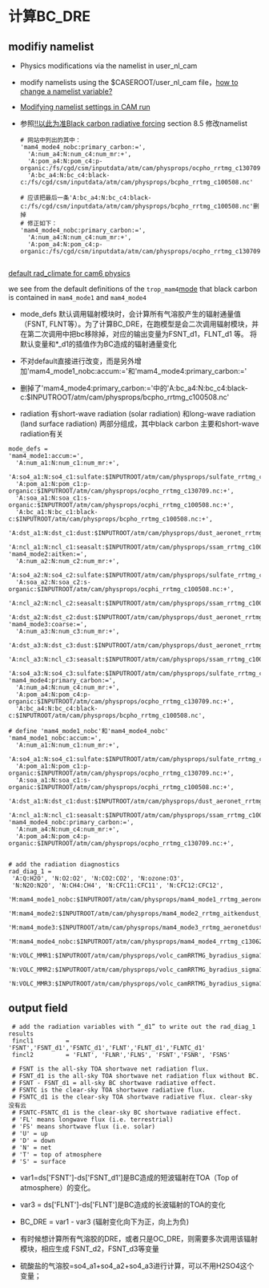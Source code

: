 # 计算BC_DRE

## modifiy namelist

- Physics modifications via the namelist in user_nl_cam

- modify namelists using the $CASEROOT/user_nl_cam file，[how to change a namelist variable?](https://www2.cesm.ucar.edu/events/tutorials/2011/practicals_hannay.pdf)

- [Modifying namelist settings in CAM run](https://ncar.github.io/CAM/doc/build/html/users_guide/building-and-running-cam.html#building-and-running-cam)

- 参照[!!以此为准Black carbon radiative forcing](https://ncar.github.io/CAM/doc/build/html/CAM6.0_users_guide/physics-modifications-via-the-namelist.html#example-black-carbon-radiative-forcing) section 8.5 修改namelist

  ```
  # 网站中列出的其中：
  'mam4_mode4_nobc:primary_carbon:=',
    'A:num_a4:N:num_c4:num_mr:+',
    'A:pom_a4:N:pom_c4:p-organic:/fs/cgd/csm/inputdata/atm/cam/physprops/ocpho_rrtmg_c130709.nc:+',
    'A:bc_a4:N:bc_c4:black-c:/fs/cgd/csm/inputdata/atm/cam/physprops/bcpho_rrtmg_c100508.nc'
  
  # 应该把最后一条'A:bc_a4:N:bc_c4:black-c:/fs/cgd/csm/inputdata/atm/cam/physprops/bcpho_rrtmg_c100508.nc'删掉
  # 修正如下：
  'mam4_mode4_nobc:primary_carbon:=',
    'A:num_a4:N:num_c4:num_mr:+',
    'A:pom_a4:N:pom_c4:p-organic:/fs/cgd/csm/inputdata/atm/cam/physprops/ocpho_rrtmg_c130709.nc:+'
    
  ```
  
  

[default rad_climate for cam6 physics](https://ncar.github.io/CAM/doc/build/html/users_guide/physics-modifications-via-the-namelist.html#def-rad-clim)

we see from the default definitions of the `trop_mam4`[mode](https://ncar.github.io/CAM/doc/build/html/users_guide/physics-modifications-via-the-namelist.html#def-rad-clim) that black carbon is contained in `mam4_mode1` and `mam4_mode4`

- mode_defs 默认调用辐射模块时，会计算所有气溶胶产生的辐射通量值（FSNT, FLNT等）。为了计算BC_DRE，在跑模型是会二次调用辐射模块，并在第二次调用中把bc移除掉，对应的输出变量为FSNT_d1，FLNT_d1 等。 将默认变量和*_d1的插值作为BC造成的辐射通量变化

- 不对default直接进行改变，而是另外增加'mam4_mode1_nobc:accum:='和'mam4_mode4:primary_carbon:='

- 删掉了'mam4_mode4:primary_carbon:='中的'A:bc_a4:N:bc_c4:black-c:$INPUTROOT/atm/cam/physprops/bcpho_rrtmg_c100508.nc'

- radiation 有short-wave radiation (solar radiation) 和long-wave radiation (land surface radiation) 两部分组成，其中black carbon 主要和short-wave radiation有关

  

```
mode_defs =
'mam4_mode1:accum:=',
  'A:num_a1:N:num_c1:num_mr:+',
  'A:so4_a1:N:so4_c1:sulfate:$INPUTROOT/atm/cam/physprops/sulfate_rrtmg_c080918.nc:+',
  'A:pom_a1:N:pom_c1:p-organic:$INPUTROOT/atm/cam/physprops/ocpho_rrtmg_c130709.nc:+',
  'A:soa_a1:N:soa_c1:s-organic:$INPUTROOT/atm/cam/physprops/ocphi_rrtmg_c100508.nc:+',
  'A:bc_a1:N:bc_c1:black-c:$INPUTROOT/atm/cam/physprops/bcpho_rrtmg_c100508.nc:+',
  'A:dst_a1:N:dst_c1:dust:$INPUTROOT/atm/cam/physprops/dust_aeronet_rrtmg_c141106.nc:+',
  'A:ncl_a1:N:ncl_c1:seasalt:$INPUTROOT/atm/cam/physprops/ssam_rrtmg_c100508.nc',
'mam4_mode2:aitken:=',
  'A:num_a2:N:num_c2:num_mr:+',
  'A:so4_a2:N:so4_c2:sulfate:$INPUTROOT/atm/cam/physprops/sulfate_rrtmg_c080918.nc:+',
  'A:soa_a2:N:soa_c2:s-organic:$INPUTROOT/atm/cam/physprops/ocphi_rrtmg_c100508.nc:+',
  'A:ncl_a2:N:ncl_c2:seasalt:$INPUTROOT/atm/cam/physprops/ssam_rrtmg_c100508.nc:+',
  'A:dst_a2:N:dst_c2:dust:$INPUTROOT/atm/cam/physprops/dust_aeronet_rrtmg_c141106.nc',
'mam4_mode3:coarse:=',
  'A:num_a3:N:num_c3:num_mr:+',
  'A:dst_a3:N:dst_c3:dust:$INPUTROOT/atm/cam/physprops/dust_aeronet_rrtmg_c141106.nc:+',
  'A:ncl_a3:N:ncl_c3:seasalt:$INPUTROOT/atm/cam/physprops/ssam_rrtmg_c100508.nc:+',
  'A:so4_a3:N:so4_c3:sulfate:$INPUTROOT/atm/cam/physprops/sulfate_rrtmg_c080918.nc',
'mam4_mode4:primary_carbon:=',
  'A:num_a4:N:num_c4:num_mr:+',
  'A:pom_a4:N:pom_c4:p-organic:$INPUTROOT/atm/cam/physprops/ocpho_rrtmg_c130709.nc:+',
  'A:bc_a4:N:bc_c4:black-c:$INPUTROOT/atm/cam/physprops/bcpho_rrtmg_c100508.nc',

# define 'mam4_mode1_nobc'和'mam4_mode4_nobc'
'mam4_mode1_nobc:accum:=',
  'A:num_a1:N:num_c1:num_mr:+',
  'A:so4_a1:N:so4_c1:sulfate:$INPUTROOT/atm/cam/physprops/sulfate_rrtmg_c080918.nc:+',
  'A:pom_a1:N:pom_c1:p-organic:$INPUTROOT/atm/cam/physprops/ocpho_rrtmg_c130709.nc:+',
  'A:soa_a1:N:soa_c1:s-organic:$INPUTROOT/atm/cam/physprops/ocphi_rrtmg_c100508.nc:+',
  'A:dst_a1:N:dst_c1:dust:$INPUTROOT/atm/cam/physprops/dust_aeronet_rrtmg_c141106.nc:+',
  'A:ncl_a1:N:ncl_c1:seasalt:$INPUTROOT/atm/cam/physprops/ssam_rrtmg_c100508.nc',
'mam4_mode4_nobc:primary_carbon:=',
  'A:num_a4:N:num_c4:num_mr:+',
  'A:pom_a4:N:pom_c4:p-organic:$INPUTROOT/atm/cam/physprops/ocpho_rrtmg_c130709.nc:+',
  

# add the radiation diagnostics
rad_diag_1 =
 'A:Q:H2O', 'N:O2:O2', 'N:CO2:CO2', 'N:ozone:O3',
 'N:N2O:N2O', 'N:CH4:CH4', 'N:CFC11:CFC11', 'N:CFC12:CFC12',
 'M:mam4_mode1_nobc:$INPUTROOT/atm/cam/physprops/mam4_mode1_rrtmg_aeronetdust_sig1.6_dgnh.48_c140304.nc',
 'M:mam4_mode2:$INPUTROOT/atm/cam/physprops/mam4_mode2_rrtmg_aitkendust_c141106.nc',
 'M:mam4_mode3:$INPUTROOT/atm/cam/physprops/mam4_mode3_rrtmg_aeronetdust_sig1.2_dgnl.40_c150219.nc',
 'M:mam4_mode4_nobc:$INPUTROOT/atm/cam/physprops/mam4_mode4_rrtmg_c130628.nc',
 'N:VOLC_MMR1:$INPUTROOT/atm/cam/physprops/volc_camRRTMG_byradius_sigma1.6_mode1_c170214.nc',
 'N:VOLC_MMR2:$INPUTROOT/atm/cam/physprops/volc_camRRTMG_byradius_sigma1.6_mode2_c170214.nc',
 'N:VOLC_MMR3:$INPUTROOT/atm/cam/physprops/volc_camRRTMG_byradius_sigma1.2_mode3_c170214.nc'
```

## output field

```
 # add the radiation variables with “_d1” to write out the rad_diag_1 results
 fincl1         = 'FSNT','FSNT_d1','FSNTC_d1','FLNT','FLNT_d1','FLNTC_d1'
 fincl2         = 'FLNT', 'FLNR','FLNS', 'FSNT','FSNR', 'FSNS'
 
 # FSNT is the all-sky TOA shortwave net radiation flux. 
 # FSNT_d1 is the all-sky TOA shortwave net radiation flux without BC. 
 # FSNT - FSNT_d1 = all-sky BC shortwave radiative effect. 
 # FSNTC is the clear-sky TOA shortwave radiative flux.
 # FSNTC_d1 is the clear-sky TOA shortwave radiative flux. clear-sky 没有云
 # FSNTC-FSNTC_d1 is the clear-sky BC shortwave radiative effect.
 # 'FL' means longwave flux (i.e. terrestrial)
 # 'FS' means shortwave flux (i.e. solar)
 # 'U' = up
 # 'D' = down
 # 'N' = net
 # 'T' = top of atmosphere
 # 'S' = surface
```

- var1=ds['FSNT']-ds['FSNT_d1']是BC造成的短波辐射在TOA（Top of atmosphere）的变化。

- var3 = ds['FLNT']-ds['FLNT']是BC造成的长波辐射的TOA的变化

- BC_DRE = var1 - var3 (辐射变化向下为正，向上为负)

- 有时候想计算所有气溶胶的DRE，或者只是OC_DRE，则需要多次调用该辐射模块，相应生成 FSNT_d2，FSNT_d3等变量

- 硫酸盐的气溶胶=so4_a1+so4_a2+so4_a3进行计算，可以不用H2SO4这个变量；